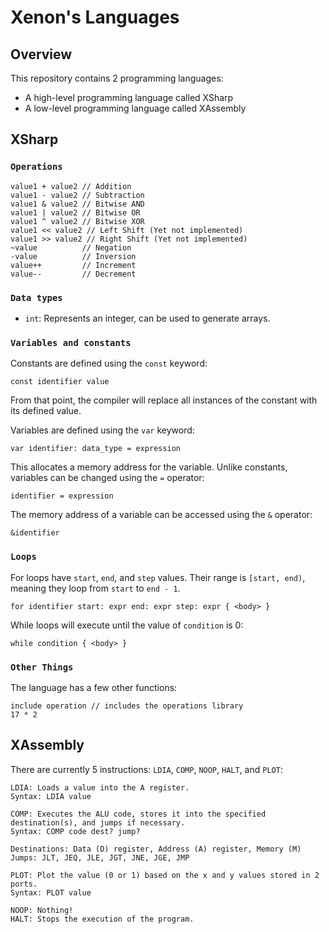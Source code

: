 # Xenon's Languages
## Overview
This repository contains 2 programming languages:
  - A high-level programming language called XSharp
  - A low-level programming language called XAssembly

## XSharp
### `Operations`
```
value1 + value2 // Addition
value1 - value2 // Subtraction
value1 & value2 // Bitwise AND
value1 | value2 // Bitwise OR
value1 ^ value2 // Bitwise XOR
value1 << value2 // Left Shift (Yet not implemented)
value1 >> value2 // Right Shift (Yet not implemented)
~value          // Negation
-value          // Inversion
value++         // Increment
value--         // Decrement
```

### `Data types`
- `int`: Represents an integer, can be used to generate arrays.

### `Variables and constants`
Constants are defined using the `const` keyword:
```
const identifier value
```
From that point, the compiler will replace all instances of the constant with its defined value.

Variables are defined using the `var` keyword:
```
var identifier: data_type = expression
```
This allocates a memory address for the variable.
Unlike constants, variables can be changed using the `=` operator:
```
identifier = expression
```
The memory address of a variable can be accessed using the `&` operator:
```
&identifier
```

### `Loops`
For loops have `start`, `end`, and `step` values. Their range is `[start, end)`, meaning they loop from `start` to `end - 1`.
```
for identifier start: expr end: expr step: expr { <body> }
```
While loops will execute until the value of `condition` is 0:
```
while condition { <body> }
```

### `Other Things`
The language has a few other functions:
```
include operation // includes the operations library
17 * 2
```

## XAssembly
There are currently 5 instructions: `LDIA`, `COMP`, `NOOP`, `HALT`, and `PLOT`:
```
LDIA: Loads a value into the A register.
Syntax: LDIA value
```
```
COMP: Executes the ALU code, stores it into the specified destination(s), and jumps if necessary.
Syntax: COMP code dest? jump?

Destinations: Data (D) register, Address (A) register, Memory (M)
Jumps: JLT, JEQ, JLE, JGT, JNE, JGE, JMP
```
```
PLOT: Plot the value (0 or 1) based on the x and y values stored in 2 ports.
Syntax: PLOT value
```
```
NOOP: Nothing!
HALT: Stops the execution of the program.
```
